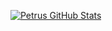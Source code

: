 
<!-- 
**petrusmatiros/petrusmatiros** is a ✨ _special_ ✨ repository because its `README.md` (this file) appears on your GitHub profile.

Here are some ideas to get you started:

- 🔭 I’m currently working on ...
- 🌱 I’m currently learning ...
- 👯 I’m looking to collaborate on ...
- 🤔 I’m looking for help with ...
- 💬 Ask me about ...
- 📫 How to reach me: ...
- 😄 Pronouns: ...
- ⚡ Fun fact: ...
 -->
 
 [![Petrus GitHub Stats](https://github-readme-stats.vercel.app/api?username=petrusmatiros&show_icons=true&bg_color=90,852d91,312a6c&title_color=FFFFFF&text_color=FFFFFF&icon_color=36fc67&hide_border=true&border_radius=50)](https://github.com/anuraghazra/github-readme-stats)

